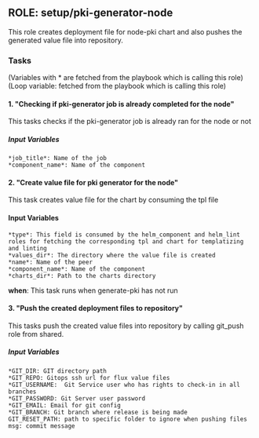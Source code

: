 ## ROLE: setup/pki-generator-node
This role creates deployment file for node-pki chart and also pushes the generated value file into repository.

### Tasks
(Variables with * are fetched from the playbook which is calling this role)
(Loop variable: fetched from the playbook which is calling this role)
#### 1. "Checking if pki-generator job is already completed for the node"
This tasks checks if the pki-generator job is already ran for the node or not
##### Input Variables

    *job_title*: Name of the job
    *component_name*: Name of the component

#### 2. "Create value file for pki generator for the node"
This task creates value file for the chart by consuming the tpl file
#### Input Variables

    *type*: This field is consumed by the helm_component and helm_lint roles for fetching the corresponding tpl and chart for templatizing and linting
    *values_dir*: The directory where the value file is created
    *name*: Name of the peer
    *component_name*: Name of the component
    *charts_dir*: Path to the charts directory

**when**: This task runs when generate-pki has not run

#### 3. "Push the created deployment files to repository"
This tasks push the created value files into repository by calling git_push role from shared.
##### Input Variables

    *GIT_DIR: GIT directory path
    *GIT_REPO: Gitops ssh url for flux value files
    *GIT_USERNAME:  Git Service user who has rights to check-in in all branches
    *GIT_PASSWORD: Git Server user password
    *GIT_EMAIL: Email for git config
    *GIT_BRANCH: Git branch where release is being made
    GIT_RESET_PATH: path to specific folder to ignore when pushing files
    msg: commit message

